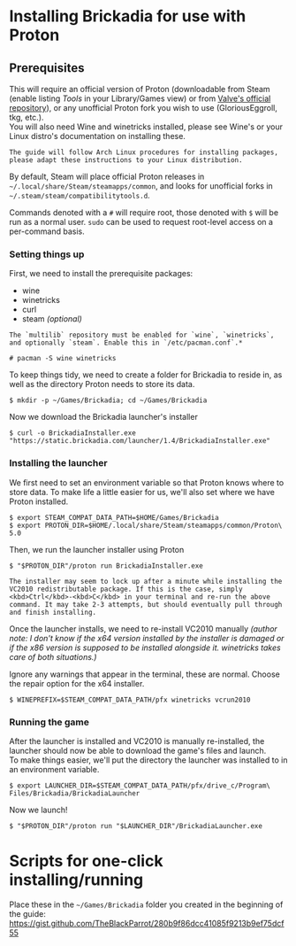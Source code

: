 # Installing Brickadia for use with Proton

## Prerequisites

This will require an official version of Proton (downloadable from Steam (enable listing *Tools* in your Library/Games view) or from [Valve's official repository](https://github.com/ValveSoftware/Proton/releases)), or any unofficial Proton fork you wish to use (GloriousEggroll, tkg, etc.).  
You will also need Wine and winetricks installed, please see Wine's or your Linux distro's documentation on installing these.  

``` admonish note
The guide will follow Arch Linux procedures for installing packages, please adapt these instructions to your Linux distribution. 
```

By default, Steam will place official Proton releases in `~/.local/share/Steam/steamapps/common`, and looks for unofficial forks in `~/.steam/steam/compatibilitytools.d`.  

Commands denoted with a `#` will require root, those denoted with `$` will be run as a normal user. `sudo` can be used to request root-level access on a per-command basis.

### Setting things up
First, we need to install the prerequisite packages:
- wine
- winetricks
- curl
- steam *(optional)*

``` admonish important
The `multilib` repository must be enabled for `wine`, `winetricks`, and optionally `steam`. Enable this in `/etc/pacman.conf`.*
```

```
# pacman -S wine winetricks
```

To keep things tidy, we need to create a folder for Brickadia to reside in, as well as the directory Proton needs to store its data.
```
$ mkdir -p ~/Games/Brickadia; cd ~/Games/Brickadia
```

Now we download the Brickadia launcher's installer
```
$ curl -o BrickadiaInstaller.exe "https://static.brickadia.com/launcher/1.4/BrickadiaInstaller.exe"
```

### Installing the launcher
We first need to set an environment variable so that Proton knows where to store data. To make life a little easier for us, we'll also set where we have Proton installed.
```
$ export STEAM_COMPAT_DATA_PATH=$HOME/Games/Brickadia
$ export PROTON_DIR=$HOME/.local/share/Steam/steamapps/common/Proton\ 5.0
```

Then, we run the launcher installer using Proton
```
$ "$PROTON_DIR"/proton run BrickadiaInstaller.exe
```

``` admonish note
The installer may seem to lock up after a minute while installing the VC2010 redistributable package. If this is the case, simply <kbd>Ctrl</kbd>-<kbd>C</kbd> in your terminal and re-run the above command. It may take 2-3 attempts, but should eventually pull through and finish installing.  
```

Once the launcher installs, we need to re-install VC2010 manually *(author note: I don't know if the x64 version installed by the installer is damaged or if the x86 version is supposed to be installed alongside it. winetricks takes care of both situations.)*  

Ignore any warnings that appear in the terminal, these are normal. Choose the repair option for the x64 installer.
```
$ WINEPREFIX=$STEAM_COMPAT_DATA_PATH/pfx winetricks vcrun2010
```

### Running the game
After the launcher is installed and VC2010 is manually re-installed, the launcher should now be able to download the game's files and launch.  
To make things easier, we'll put the directory the launcher was installed to in an environment variable.
```
$ export LAUNCHER_DIR=$STEAM_COMPAT_DATA_PATH/pfx/drive_c/Program\ Files/Brickadia/BrickadiaLauncher
```
Now we launch!
```
$ "$PROTON_DIR"/proton run "$LAUNCHER_DIR"/BrickadiaLauncher.exe
```

# Scripts for one-click installing/running
Place these in the `~/Games/Brickadia` folder you created in the beginning of the guide:
https://gist.github.com/TheBlackParrot/280b9f86dcc41085f9213b9ef75dcf55
